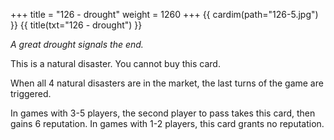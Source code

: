 +++
title = "126 - drought"
weight = 1260
+++
{{ cardim(path="126-5.jpg") }}
{{ title(txt="126 - drought") }}

*A great drought signals the end.*

This is a natural disaster. You cannot buy this card.

When all 4 natural disasters are in the market, the last turns of the game are triggered.

In games with 3-5 players, the second player to pass takes this card,
then gains 6 reputation. In games with 1-2 players, this card grants no
reputation.
